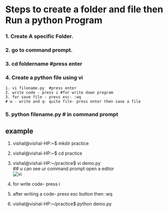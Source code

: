 # Steps to create a folder and file then Run a python Program

### 1. Create A specific Folder.
### 2. go to command prompt.
### 3. cd foldername  #press enter
### 4. Create a python file using vi
    1. vi filename.py  #press enter
    2. write code - press i #for write down program 
    3. for save file - press esc- :wq 
    # w - write and q- quite file- press enter then save a file
### 5. python filename.py    # in command prompt

## example 
1. vishal@vishal-HP:~$ mkdir practice
2. vishal@vishal-HP:~$ cd practice
3. vishal@vishal-HP:~/practice$ vi demo.py    
        ## u can see ur command prompt open a editor  
![vi](https://user-images.githubusercontent.com/29985801/80797064-70c18800-8bbe-11ea-97f4-87c071c4da13.jpeg)
4. for write code- press i
5. after writing a code- press esc button then :wq

6. vishal@vishal-HP:~/practice$ python demo.py
